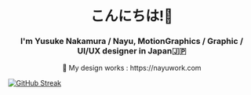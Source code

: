 <h1 align="center">こんにちは!👋</h1>
<h3 align="center">I'm Yusuke Nakamura / Nayu, MotionGraphics / Graphic / UI/UX designer in Japan🇯🇵</h3>
<p align="center">🎨 My design works : https://nayuwork.com</p>


<a href="https://git.io/streak-stats"><img src="https://streak-stats.demolab.com?user=1nayu&theme=dark&hide_border=true&border_radius=15&card_width=1000" alt="GitHub Streak" /></a>


<!--
**1nayu/1nayu** is a ✨ _special_ ✨ repository because its `README.md` (this file) appears on your GitHub profile.

Here are some ideas to get you started:

- 🔭 I’m currently working on ...
- 🌱 I’m currently learning ...
- 👯 I’m looking to collaborate on ...
- 🤔 I’m looking for help with ...
- 💬 Ask me about ...
- 📫 How to reach me: ...
- 😄 Pronouns: ...
- ⚡ Fun fact: ...
-->
